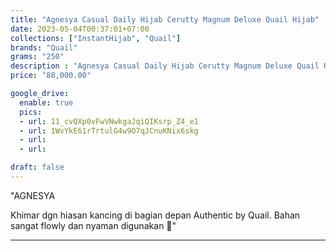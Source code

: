 ```yaml
---
title: "Agnesya Casual Daily Hijab Cerutty Magnum Deluxe Quail Hijab"
date: 2023-05-04T00:37:01+07:00
collections: ["InstantHijab", "Quail"]
brands: "Quail"
grams: "250"
description : "Agnesya Casual Daily Hijab Cerutty Magnum Deluxe Quail Hijab"
price: "88,000.00"

google_drive:
  enable: true
  pics:
  - url: 11_cvQXp0vFwVNwkgaJqiQIKsrp_Z4_e1
  - url: 1WvYkE61rTrtulG4w9O7qJCnuKNix6skg
  - url: 
  - url: 

draft: false
---
```


"AGNESYA 

Khimar dgn hiasan kancing di bagian depan Authentic by Quail. Bahan sangat flowly dan nyaman digunakan 🥰"

---      
  
